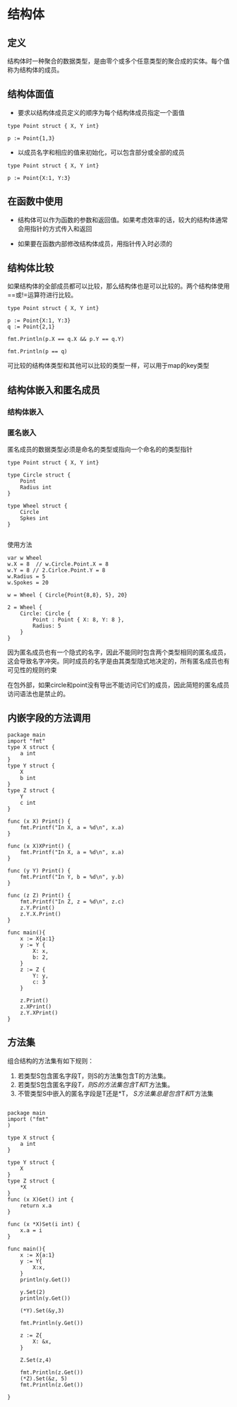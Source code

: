 # 结构体
## 定义
结构体时一种聚合的数据类型，是由零个或多个任意类型的聚合成的实体。每个值称为结构体的成员。
## 结构体面值
+ 要求以结构体成员定义的顺序为每个结构体成员指定一个面值
```
type Point struct { X, Y int}

p := Point{1,3}
```

+ 以成员名字和相应的值来初始化，可以包含部分或全部的成员

```
type Point struct { X, Y int}

p := Point{X:1, Y:3}
```

## 在函数中使用
+ 结构体可以作为函数的参数和返回值。如果考虑效率的话，较大的结构体通常会用指针的方式传入和返回

+ 如果要在函数内部修改结构体成员，用指针传入时必须的


## 结构体比较
如果结构体的全部成员都可以比较，那么结构体也是可以比较的。两个结构体使用==或!=运算符进行比较。
```
type Point struct { X, Y int}

p := Point{X:1, Y:3}
q := Point{2,1}

fmt.Println(p.X == q.X && p.Y == q.Y) 

fmt.Println(p == q)  

```

可比较的结构体类型和其他可以比较的类型一样，可以用于map的key类型

## 结构体嵌入和匿名成员
### 结构体嵌入

### 匿名嵌入
匿名成员的数据类型必须是命名的类型或指向一个命名的的类型指针

```
type Point struct { X, Y int}

type Circle struct {
    Point 
    Radius int
}

type Wheel struct {
    Circle 
    Spkes int
}


```
使用方法
```
var w Wheel
w.X = 8  // w.Circle.Point.X = 8
w.Y = 8 // 2.Cirlce.Point.Y = 8
w.Radius = 5
w.Spokes = 20

w = Wheel { Circle{Point{8,8}, 5}, 20}

2 = Wheel {
    Circle: Circle {
        Point : Point { X: 8, Y: 8 },
        Radius: 5
    }
}

```

因为匿名成员也有一个隐式的名字，因此不能同时包含两个类型相同的匿名成员，这会导致名字冲突。同时成员的名字是由其类型隐式地决定的，所有匿名成员也有可见性的规则约束


在包外部，如果circle和point没有导出不能访问它们的成员，因此简短的匿名成员访问语法也是禁止的。
## 内嵌字段的方法调用

```
package main
import "fmt"
type X struct {
    a int
}
type Y struct {
    X
    b int
}
type Z struct {
    Y 
    c int
}

func (x X) Print() {
    fmt.Printf("In X, a = %d\n", x.a)
}

func (x X)XPrint() {
    fmt.Printf("In X, a = %d\n", x.a)
}

func (y Y) Print() {
    fmt.Printf("In Y, b = %d\n", y.b)
}

func (z Z) Print() {
    fmt.Printf("In Z, z = %d\n", z.c)
    z.Y.Print()
    z.Y.X.Print()
}

func main(){
    x := X{a:1}
    y := Y {
        X: x,
        b: 2,
    }
    z := Z {
        Y: y,
        c: 3
    }

    z.Print()
    z.XPrint()
    z.Y.XPrint()
}

```

## 方法集
组合结构的方法集有如下规则：  
1. 若类型S包含匿名字段T，则S的方法集包含T的方法集。
2. 若类型S包含匿名字段*T，则S的方法集包含T和*T方法集。
3. 不管类型S中嵌入的匿名字段是T还是*T， *S方法集总是包含T和*T方法集

```

package main
import ("fmt"
)

type X struct {
    a int
}

type Y struct {
    X
}
type Z struct {
    *X
}
func (x X)Get() int {
    return x.a
}

func (x *X)Set(i int) {
    x.a = i
}

func main(){
    x := X{a:1}
    y := Y{
        X:x,
    }
    println(y.Get())

    y.Set(2)
    println(y.Get())

    (*Y).Set(&y,3)

    fmt.Println(y.Get())

    z := Z{
        X: &x,
    }

    Z.Set(z,4)

    fmt.Println(z.Get())
    (*Z).Set(&z, 5)
    fmt.Println(z.Get())

}

```
